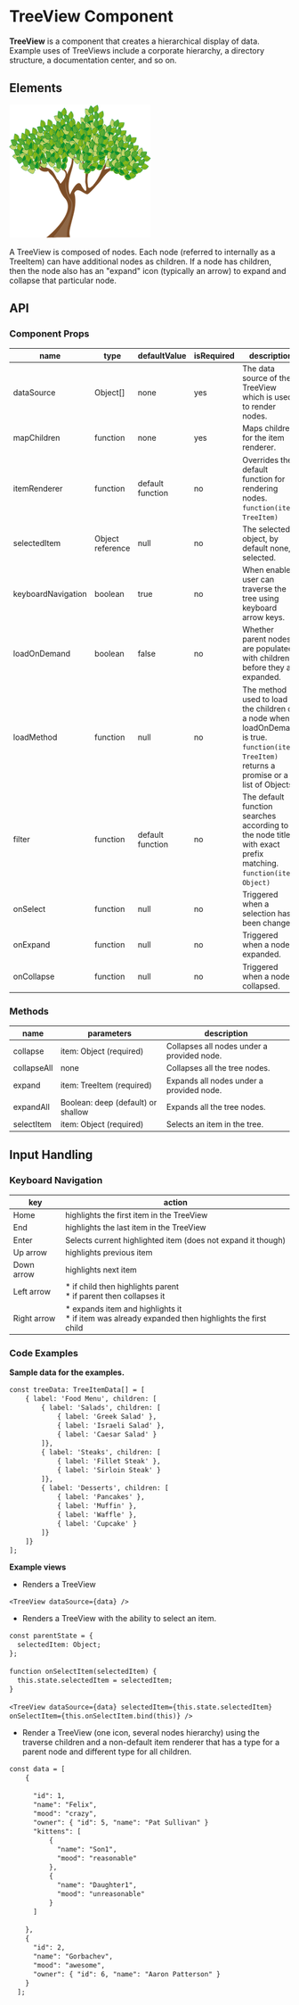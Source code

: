 # TreeView Component

**TreeView** is a component that creates a hierarchical display of data. Example uses of TreeViews include a corporate hierarchy, a directory structure, a documentation center, and so on.

## Elements

![TreeView example](./assets/treeview.png)

A TreeView is composed of nodes. Each node (referred to internally as a TreeItem) can have additional nodes as children. If a node has children, then the node also has an "expand" icon (typically an arrow) to expand and collapse that particular node.

## API

### Component Props

| name        | type                                  | defaultValue | isRequired | description                              |
| ----------- | ------------------------------------- | ------------ | ---------- | ---------------------------------------- |
| dataSource | Object[] | none | yes | The data source of the TreeView which is used to render nodes. |
| mapChildren | function | none | yes | Maps children for the item renderer. |
| itemRenderer | function | default function | no | Overrides the default function for rendering nodes.<br>`function(item: TreeItem)` |
| selectedItem | Object reference | null | no | The selected object, by default none, is selected. |
| keyboardNavigation | boolean | true | no | When enabled, user can traverse the tree using keyboard arrow keys. |
| loadOnDemand | boolean | false | no | Whether parent nodes are populated with children before they are expanded. |
| loadMethod | function | null | no | The method used to load the children of a node when loadOnDemand is true.<br>`function(item: TreeItem)`<br>returns a promise or a list of Objects |
| filter | function | default function | no | The default function searches according to the node title with exact prefix matching.<br>`function(item: Object)`|
| onSelect | function | null | no | Triggered when a selection has been changed. |
| onExpand | function | null | no | Triggered when a node is expanded. |
| onCollapse | function | null | no | Triggered when a node is collapsed. |

### Methods

| name        | parameters                                  | description               |
| ----------- | ------------------------------------- | ------------------------------- |
| collapse | item: Object (required) | Collapses all nodes under a provided node. |
| collapseAll | none | Collapses all the tree nodes. |
| expand | item: TreeItem (required) | Expands all nodes under a provided node. |
| expandAll | Boolean: deep (default) or shallow | Expands all the tree nodes. |
| selectItem | item: Object (required) | Selects an item in the tree. |

## Input Handling

### Keyboard Navigation

| key | action |
| --- | --- |
Home | highlights the first item in the TreeView
End | highlights the last item in the TreeView
Enter | Selects current highlighted item (does not expand it though)
Up arrow | highlights previous item
Down arrow | highlights next item
Left arrow | * if child then highlights parent<br>* if parent then collapses it
Right arrow | * expands item and highlights it<br>* if item was already expanded then highlights the first child

### Code Examples

**Sample data for the examples.**

```
const treeData: TreeItemData[] = [
    { label: 'Food Menu', children: [
        { label: 'Salads', children: [
            { label: 'Greek Salad' },
            { label: 'Israeli Salad' },
            { label: 'Caesar Salad' }
        ]},
        { label: 'Steaks', children: [
            { label: 'Fillet Steak' },
            { label: 'Sirloin Steak' }
        ]},
        { label: 'Desserts', children: [
            { label: 'Pancakes' },
            { label: 'Muffin' },
            { label: 'Waffle' },
            { label: 'Cupcake' }
        ]}
    ]}
];
```

**Example views**

* Renders a TreeView

```
<TreeView dataSource={data} />
```

* Renders a TreeView with the ability to select an item.

```
const parentState = {
  selectedItem: Object;
};

function onSelectItem(selectedItem) {
  this.state.selectedItem = selectedItem;
}

<TreeView dataSource={data} selectedItem={this.state.selectedItem} onSelectItem={this.onSelectItem.bind(this)} />
```

* Render a TreeView (one icon, several nodes hierarchy) using the traverse children and a non-default item renderer that has a type for a parent node and different type for all children.

```
const data = [
    {

      "id": 1,
      "name": "Felix",
      "mood": "crazy",
      "owner": { "id": 5, "name": "Pat Sullivan" }
      "kittens": [
          {
            "name": "Son1",
            "mood": "reasonable"
          },
          {
            "name": "Daughter1",
            "mood": "unreasonable"
          }
      ]

    },
    {
      "id": 2,
      "name": "Gorbachev",
      "mood": "awesome",
      "owner": { "id": 6, "name": "Aaron Patterson" }
    }
  ];
```


